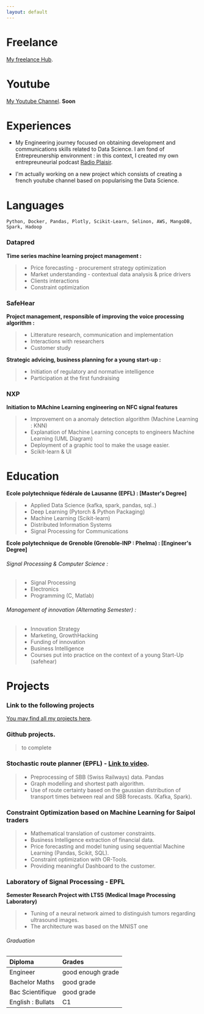 ```yaml
---
layout: default
---
```


# Freelance

[My freelance Hub](./freelance.html).

# Youtube

[My Youtube Channel](https://www.youtube.com/channel/UCLUgCto6HzK2Dcrc9Trx17g).
**Soon**

# Experiences



- My Engineering journey focused on obtaining development and communications skills related to Data Science. I am fond of Entrepreunership environment : in this context, I created my own entrepreuneurial podcast [Radio Plaisir](https://www.youtube.com/channel/UCMYQsRyZQ1tSosW9qF9N4zg).

- I'm actually working on a new project which consists of creating a french youtube channel based on popularising the Data Science.

# Languages

```
Python, Docker, Pandas, Plotly, Scikit-Learn, Selinon, AWS, MangoDB, Spark, Hadoop
```

### Datapred

**Time series machine learning project management :**
> * Price forecasting - procurement strategy optimization
> * Market understanding - contextual data analysis & price drivers
> * Clients interactions
> * Constraint optimization

### SafeHear

**Project management, responsible of improving the voice processing algorithm :**
> * Litterature research, communication and implementation
> * Interactions with researchers
> * Customer study

**Strategic advicing, business planning for a young start-up :**
> * Initiation of regulatory and normative intelligence
> * Participation at the first fundraising

### NXP

**Initiation to MAchine Learning engineering on NFC signal features**
> * Improvement on a anomaly detection algorithm (Machine Learning : KNN)
> * Explanation of Machine Learning concepts to engineers Machine Learning (UML Diagram)
> * Deployment of a graphic tool to make the usage easier.
> * Scikit-learn & UI

# Education

**Ecole polytechnique fédérale de Lausanne (EPFL) : [Master's Degree]**

> * Applied Data Science (kafka, spark, pandas, sql..)
> * Deep Learning (Pytorch & Python Packaging)
> * Machine Learning (Scikit-learn)
> * Distributed Information Systems
> * Signal Processing for Communications

**Ecole polytechnique de Grenoble (Grenoble-INP : Phelma) : [Engineer's Degree]**

######  Signal Processing & Computer Science :
> * Signal Processing
> * Electronics
> * Programming (C, Matlab)

###### Management of innovation (Alternating Semester) :
> * Innovation Strategy
> * Marketing, GrowthHacking
> * Funding of innovation
> * Business Intelligence
> * Courses put into practice on the context of a young Start-Up (safehear)

# Projects

### Link to the following projects

[You may find all my projects here](https://github.com/matthieusaussaye/Clustering-Movielens/commits?author=matthieusaussaye).

### Github projects.

> to complete

### Stochastic route planner (EPFL) - [Link to video](https://www.youtube.com/watch?v=Yy0noW0KA8k&feature=youtu.be).


> - Preprocessing of SBB (Swiss Railways) data. Pandas
> - Graph modelling and shortest path algorithm.
> - Use of route certainty based on the gaussian distribution of transport times between real and SBB forecasts. (Kafka, Spark).

### Constraint Optimization based on Machine Learning for Saipol traders

> - Mathematical translation of customer constraints.
> - Business Intelligence extraction of financial data.
> - Price forecasting and model tuning using sequential Machine Learning (Pandas, Scikit, SQL).
> - Constraint optimization with OR-Tools.
> - Providing meaningful Dashboard to the customer.

### Laboratory of Signal Processing - EPFL

**Semester Research Project with LTS5 (Medical Image Processing Laboratory)**
> * Tuning of a neural network aimed to distinguish tumors regarding ultrasound images.
> * The architecture was based on the MNIST one

###### Graduation

| Diploma          | Grades           |
|:-----------------|:-----------------|
| Engineer         | good enough grade|
| Bachelor Maths   | good grade       |
| Bac Scientifique | good grade       | 
| English : Bullats| C1               | 
